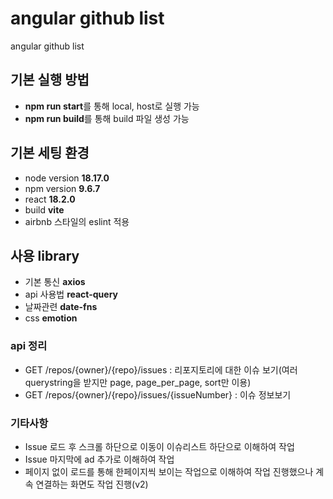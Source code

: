 # angular github list

angular github list

## 기본 실행 방법

- **npm run start**를 통해 local, host로 실행 가능
- **npm run build**를 통해 build 파일 생성 가능

## 기본 세팅 환경

- node version **18.17.0**
- npm version **9.6.7**
- react **18.2.0**
- build **vite**
- airbnb 스타일의 eslint 적용

## 사용 library

- 기본 통신 **axios**
- api 사용법 **react-query**
- 날짜관련 **date-fns**
- css **emotion**

### api 정리

- GET /repos/{owner}/{repo}/issues : 리포지토리에 대한 이슈 보기(여러 querystring을 받지만 page, page_per_page, sort만 이용)
- GET /repos/{owner}/{repo}/issues/{issueNumber} : 이슈 정보보기

### 기타사항

- Issue 로드 후 스크롤 하단으로 이동이 이슈리스트 하단으로 이해하여 작업
- Issue 마지막에 ad 추가로 이해하여 작업
- 페이지 없이 로드를 통해 한페이지씩 보이는 작업으로 이해하여 작업 진행했으나 계속 연결하는 화면도 작업 진행(v2)
